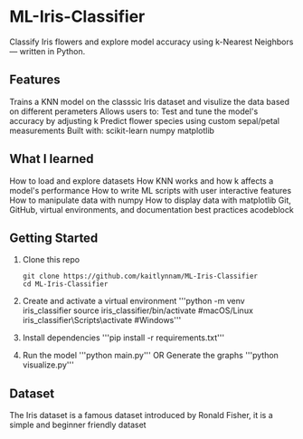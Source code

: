 # ML-Iris-Classifier
Classify Iris flowers and explore model accuracy using k-Nearest Neighbors — written in Python.

## Features
Trains a KNN model on the classsic Iris dataset and visulize the data based on different perameters 
Allows users to:
  Test and tune the model's accuracy by adjusting k
  Predict flower species using custom sepal/petal measurements
Built with:
  scikit-learn
  numpy
  matplotlib



## What I learned
How to load and explore datasets
How KNN works and how k affects a model's performance
How to write ML scripts with user interactive features
How to manipulate data with numpy
How to display data with matplotlib
Git, GitHub, virtual environments, and documentation best practices
acodeblock



## Getting Started
1. Clone this repo
   ```
   git clone https://github.com/kaitlynnam/ML-Iris-Classifier
   cd ML-Iris-Classifier

2. Create and activate a virtual environment
   '''python -m venv iris_classifier
   source iris_classifier/bin/activate #macOS/Linux
   iris_classifier\Scripts\activate #Windows'''

3. Install dependencies
   '''pip install -r requirements.txt'''

4. Run the model
   '''python main.py'''
   OR
   Generate the graphs
   '''python visualize.py'''




## Dataset
The Iris dataset is a famous dataset introduced by Ronald Fisher, it is a simple and beginner friendly dataset

